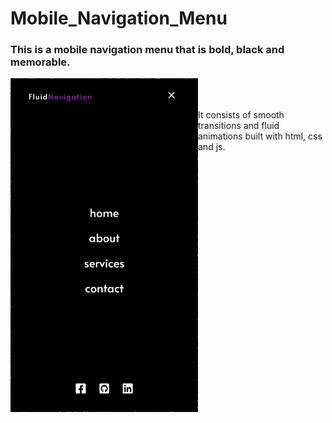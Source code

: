 # Mobile_Navigation_Menu
<h3>This is a mobile navigation menu that is bold, black  and memorable.</h3>
<div>
  <img src="screenshots/1.png" align="left" width="300" >
 </div>
<p style="padding-top:50px;">
  It consists of smooth transitions and fluid animations built with html, css and js.
</p>
